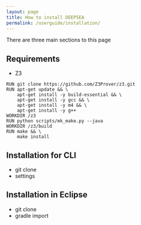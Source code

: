 ```yaml
---
layout: page
title: How to install DEEPSEA
permalink: /userguide/installation/
---
```


There are three main sections to this page

## Requirements

- Z3

~~~
RUN git clone https://github.com/Z3Prover/z3.git
RUN apt-get update && \
    apt-get install -y build-essential && \
    apt-get install -y gcc && \
    apt-get install -y m4 && \
    apt-get install -y g++
WORKDIR /z3
RUN python scripts/mk_make.py --java
WORKDIR /z3/build
RUN make && \
    make install
~~~

## Installation for CLI

  - git clone
  - settings

## Installation in Eclipse

  - git clone
  - gradle import

